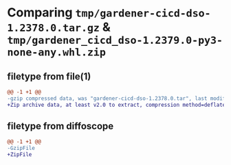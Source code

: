 # Comparing `tmp/gardener-cicd-dso-1.2378.0.tar.gz` & `tmp/gardener_cicd_dso-1.2379.0-py3-none-any.whl.zip`

## filetype from file(1)

```diff
@@ -1 +1 @@
-gzip compressed data, was "gardener-cicd-dso-1.2378.0.tar", last modified: Wed Apr 10 13:21:10 2024, max compression
+Zip archive data, at least v2.0 to extract, compression method=deflate
```

## filetype from diffoscope

```diff
@@ -1 +1 @@
-GzipFile
+ZipFile
```

